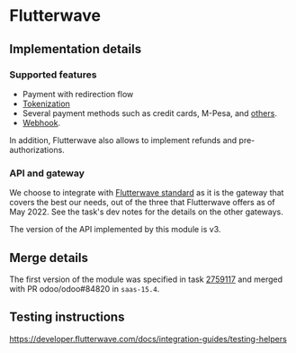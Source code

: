 # Flutterwave

## Implementation details

### Supported features

- Payment with redirection flow
- [Tokenization](https://developer.flutterwave.com/reference/endpoints/tokenized-charge/)
- Several payment methods such as credit cards, M-Pesa, and
  [others](https://developer.flutterwave.com/docs/collecting-payments/payment-methods/).
- [Webhook](https://developer.flutterwave.com/docs/integration-guides/webhooks/).

In addition, Flutterwave also allows to implement refunds and pre-authorizations.

### API and gateway

We choose to integrate with
[Flutterwave standard](https://developer.flutterwave.com/docs/collecting-payments/standard/) as it
is the gateway that covers the best our needs, out of the three that Flutterwave offers as of
May 2022. See the task's dev notes for the details on the other gateways.

The version of the API implemented by this module is v3.

## Merge details

The first version of the module was specified in task
[2759117](https://www.leansoft.vn/web#id=2759117&model=project.task) and merged with PR
odoo/odoo#84820 in `saas-15.4`.

## Testing instructions

https://developer.flutterwave.com/docs/integration-guides/testing-helpers